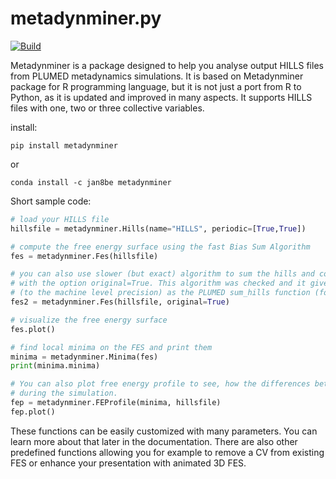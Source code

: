 # metadynminer.py

[![Build](https://github.com/Jan8be/metadynminer.py/actions/workflows/ci.yml/badge.svg)](https://github.com/Jan8be/metadynminer.py/actions/workflows/ci.yml)

Metadynminer is a package designed to help you analyse output HILLS files from PLUMED metadynamics simulations. It is based on Metadynminer package for R programming language, but it is not just a port from R to Python, as it is updated and improved in many aspects. It supports HILLS files with one, two or three collective variables. 


install:

```
pip install metadynminer
```
or 
```
conda install -c jan8be metadynminer
```

Short sample code:

```python
# load your HILLS file
hillsfile = metadynminer.Hills(name="HILLS", periodic=[True,True])

# compute the free energy surface using the fast Bias Sum Algorithm
fes = metadynminer.Fes(hillsfile)

# you can also use slower (but exact) algorithm to sum the hills and compute the free energy surface 
# with the option original=True. This algorithm was checked and it gives the same result 
# (to the machine level precision) as the PLUMED sum_hills function (for plumed v2.8.0)
fes2 = metadynminer.Fes(hillsfile, original=True)

# visualize the free energy surface
fes.plot()

# find local minima on the FES and print them
minima = metadynminer.Minima(fes)
print(minima.minima)

# You can also plot free energy profile to see, how the differences between each minima were evolving 
# during the simulation. 
fep = metadynminer.FEProfile(minima, hillsfile)
fep.plot()
```

These functions can be easily customized with many parameters. You can learn more about that later in the documentation. 
There are also other predefined functions allowing you for example to remove a CV from existing FES or enhance your presentation with animated 3D FES. 
